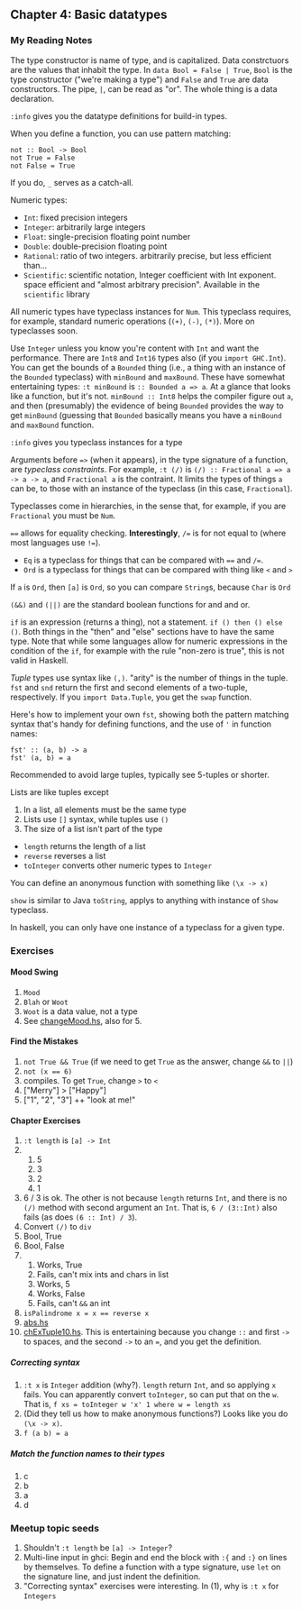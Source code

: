 ## Chapter 4: Basic datatypes

### My Reading Notes

The type constructor is name of type, and is capitalized.
Data constrctuors are the values that inhabit the type.
In `data Bool = False | True`, `Bool` is the type constructor
("we're making a type") and `False` and `True` are data constructors.
The pipe, `|`, can be read as "or". The whole thing is a
data declaration.

`:info` gives you the datatype definitions for build-in types.

When you define a function, you can use pattern matching:

    not :: Bool -> Bool
    not True = False
    not False = True

If you do, `_` serves as a catch-all.

Numeric types:
* `Int`: fixed precision integers
* `Integer`: arbitrarily large integers
* `Float`: single-precision floating point number
* `Double`: double-precision floating point
* `Rational`: ratio of two integers. arbitrarily precise, but less efficient than...
* `Scientific`: scientific notation, Integer coefficient with Int exponent.
    space efficient and "almost arbitrary precision".
    Available in the `scientific` library

All numeric types have typeclass instances for `Num`. This typeclass requires,
for example, standard numeric operations (`(+)`, `(-)`, `(*)`).
More on typeclasses soon.

Use `Integer` unless you know you're content with `Int` and want the performance.
There are `Int8` and `Int16` types also (if you `import GHC.Int`). You can get
the bounds of a `Bounded` thing (i.e., a thing with an instance of the `Bounded`
typeclass) with `minBound` and `maxBound`. These have somewhat entertaining types:
`:t minBound` is `:: Bounded a => a`. At a glance that looks like a function, but
it's not. `minBound :: Int8` helps the compiler figure out `a`, and then (presumably)
the evidence of being `Bounded` provides the way to get `minBound` (guessing that
`Bounded` basically means you have a `minBound` and `maxBound` function.

`:info` gives you typeclass instances for a type

Arguments before `=>` (when it appears), in the type signature of a function,
are _typeclass constraints_. For example, `:t (/)` is `(/) :: Fractional a => a -> a -> a`,
and `Fractional a` is the contraint. It limits the types of things `a` can be, to
those with an instance of the typeclass (in this case, `Fractional`).

Typeclasses come in hierarchies, in the sense that, for example, if you are `Fractional`
you must be `Num`.

`==` allows for equality checking. **Interestingly**, `/=` is for not equal to
(where most languages use `!=`).

* `Eq` is a typeclass for things that can be compared with `==` and `/=`.
* `Ord` is a typeclass for things that can be compared with thing like `<` and `>`

If `a` is `Ord`, then `[a]` is `Ord`, so you can compare `String`s, because `Char` is `Ord`

`(&&)` and `(||)` are the standard boolean functions for and and or.

`if` is an expression (returns a thing), not a statement. `if () then () else ()`.
Both things in the "then" and "else" sections have to have the same type. Note that
while some languages allow for numeric expressions in the condition of the `if`,
for example with the rule "non-zero is true", this is not valid in Haskell.

_Tuple_ types use syntax like `(,)`. "arity" is the number of things in the tuple.
`fst` and `snd` return the first and second elements of a two-tuple, respectively.
If you `import Data.Tuple`, you get the `swap` function.

Here's how to implement your own `fst`, showing both the pattern matching syntax
that's handy for defining functions, and the use of `'` in function names:

    fst' :: (a, b) -> a
    fst' (a, b) = a

Recommended to avoid large tuples, typically see 5-tuples or shorter.

Lists are like tuples except
1. In a list, all elements must be the same type
2. Lists use `[]` syntax, while tuples use `()`
3. The size of a list isn't part of the type

* `length` returns the length of a list
* `reverse` reverses a list
* `toInteger` converts other numeric types to `Integer`

You can define an anonymous function with something like `(\x -> x)`

`show` is similar to Java `toString`, applys to anything with instance of `Show`
typeclass.

In haskell, you can only have one instance of a typeclass for a given type.

### Exercises

#### Mood Swing

1. `Mood`
2. `Blah` or `Woot`
3. `Woot` is a data value, not a type
4. See [changeMood.hs](changeMood.hs), also for 5.

#### Find the Mistakes

1. `not True && True` (if we need to get `True` as the answer, change `&&` to `||`)
2. `not (x == 6)`
3. compiles. To get `True`, change `>` to `<`
4. ["Merry"] > ["Happy"]
5. ["1", "2", "3"] ++ "look at me!"

#### Chapter Exercises

1. `:t length` is `[a] -> Int`
2.
    1. 5
    2. 3
    3. 2
    4. 1
3. 6 / 3 is ok. The other is not because `length` returns `Int`, and there is no
    `(/)` method with second argument an `Int`. That is, `6 / (3::Int)` also fails
    (as does `(6 :: Int) / 3`).
4. Convert `(/)` to `div`
5. Bool, True
6. Bool, False
7.
    1. Works, True
    2. Fails, can't mix ints and chars in list
    3. Works, 5
    4. Works, False
    5. Fails, can't `&&` an int
8. `isPalindrome x = x == reverse x`
9. [abs.hs](abs.hs)
10. [chExTuple10.hs](chExTuple10.hs). This is entertaining because you change `::`
    and first `->` to spaces, and the second `->` to an `=`, and you get the definition.

##### Correcting syntax

1. `:t x` is `Integer` addition (why?). `length` return `Int`, and so applying `x` fails.
    You can apparently convert `toInteger`, so can put that on the `w`. That is,
    `f xs = toInteger w 'x' 1 where w = length xs`
2. (Did they tell us how to make anonymous functions?) Looks like you do `(\x -> x)`.
3. `f (a b) = a`

##### Match the function names to their types

1. c
2. b
3. a
4. d

### Meetup topic seeds

1. Shouldn't `:t length` be `[a] -> Integer`?
2. Multi-line input in ghci: Begin and end the block with `:{` and `:}` on lines by
    themselves. To define a function with a type signature, use `let` on the
    signature line, and just indent the definition.
3. "Correcting syntax" exercises were interesting. In (1), why is `:t x` for `Integers`
